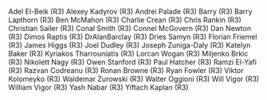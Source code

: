 Adel El-Beik (R3)
Alexey Kadyrov (R3)
Andrei Palade (R3)
Barry (R3)
Barry Lapthorn (R3)
Ben McMahon (R3)
Charlie Crean (R3)
Chris Rankin (R3)
Christian Sailer (R3)
Conal Smith (R3)
Connel McGovern (R3)
Dan Newton (R3)
Dimos Raptis (R3)
DrAlanBarclay (R3)
Dries Samyn (R3)
Florian Friemel (R3)
James Higgs (R3)
Joel Dudley (R3)
Joseph Zuniga-Daly (R3)
Katelyn Baker (R3)
Kyriakos Tharrouniatis (R3)
Lorcan Wogan (R3)
Miljenko Brkic (R3)
Nikolett Nagy (R3)
Owen Stanford (R3)
Paul Hatcher (R3)
Ramzi El-Yafi (R3)
Razvan Codreanu (R3)
Ronan Browne (R3)
Ryan Fowler (R3)
Viktor Kolomeyko (R3)
Waldemar Zurowski (R3)
Walter Oggioni (R3)
Will Vigor (R3)
William Vigor (R3)
Yash Nabar (R3)
Yiftach Kaplan (R3)
